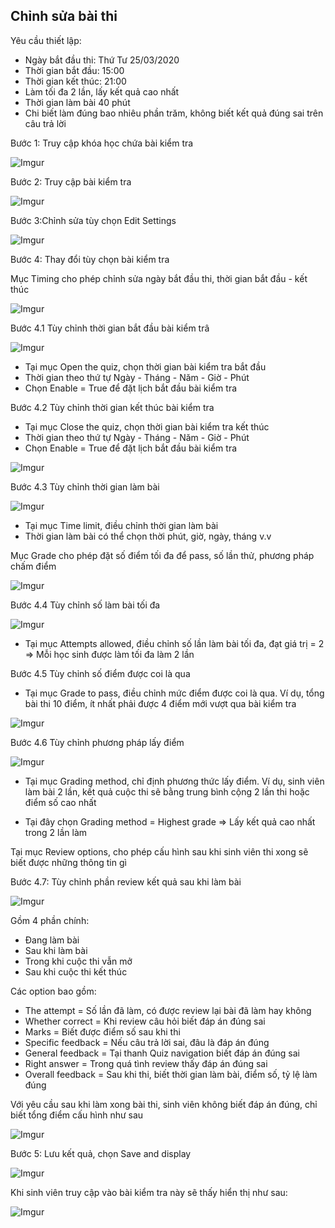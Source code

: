 ## Chỉnh sửa bài thi

Yêu cầu thiết lập:
- Ngày bắt đầu thi: Thứ Tư 25/03/2020
- Thời gian bắt đầu: 15:00
- Thời gian kết thúc: 21:00
- Làm tối đa 2 lần, lấy kết quả cao nhất
- Thời gian làm bài 40 phút
- Chi biết làm đúng bao nhiêu phần trăm, không biết kết quả đúng sai trên câu trả lời

Bước 1: Truy cập khóa học chứa bài kiểm tra

![Imgur](https://i.imgur.com/wLjUYD2.png)

Bước 2: Truy cập bài kiểm tra

![Imgur](https://i.imgur.com/Pp9NsWT.png)

Bước 3:Chỉnh sửa tùy chọn Edit Settings

![Imgur](https://i.imgur.com/HpWRueS.png)

Bước 4: Thay đổi tùy chọn bài kiểm tra

Mục Timing cho phép chỉnh sửa ngày bắt đầu thi, thời gian bắt đầu - kết thúc

![Imgur](https://i.imgur.com/gvOKE4l.png)

Bước 4.1 Tùy chỉnh thời gian bắt đầu bài kiểm trâ

![Imgur](https://i.imgur.com/rFgjK16.png)

- Tại mục Open the quiz, chọn thời gian bài kiểm tra bắt đầu
- Thời gian theo thứ tự Ngày - Tháng - Năm - Giờ - Phút
- Chọn Enable = True để đặt lịch bắt đầu bài kiểm tra

Bước 4.2 Tùy chỉnh thời gian kết thúc bài kiểm tra

- Tại mục Close the quiz, chọn thời gian bài kiểm tra kết thúc
- Thời gian theo thứ tự Ngày - Tháng - Năm - Giờ - Phút
- Chọn Enable = True để đặt lịch bắt đầu bài kiểm tra

![Imgur](https://i.imgur.com/CKsG04W.png)

Bước 4.3 Tùy chỉnh thời gian làm bài

![Imgur](https://i.imgur.com/wJHLyvj.png)

- Tại mục Time limit, điều chỉnh thời gian làm bài
- Thời gian làm bài có thể chọn thời phút, giờ, ngày, tháng v.v

Mục Grade cho phép đặt số điểm tối đa để pass, số lần thử, phương pháp chấm điểm

![Imgur](https://i.imgur.com/zG3hNNk.png)

Bước 4.4 Tùy chỉnh số làm bài tối đa

![Imgur](https://i.imgur.com/HXkKowe.png)

- Tại mục Attempts allowed, điều chỉnh số lần làm bài tối đa, đạt giá trị = 2 => Mỗi học sinh được làm tối đa làm 2 lần

Bước 4.5 Tùy chỉnh số điểm được coi là qua

- Tại mục Grade to pass, điều chỉnh mức điểm được coi là qua. Ví dụ, tổng bài thi 10 điểm, ít nhất phải được 4 điểm mới vượt qua bài kiểm tra

![Imgur](https://i.imgur.com/GoqRDPu.png)

Bước 4.6 Tùy chỉnh phương pháp lấy điểm

![Imgur](https://i.imgur.com/FMJ1unf.png)

- Tại mục Grading method, chỉ định phương thức lấy điểm. Ví dụ, sinh viên làm bài 2 lần, kết quả cuộc thi sẽ bằng trung bình cộng 2 lần thi hoặc điểm số cao nhất

- Tại đây chọn Grading method = Highest grade => Lấy kết quả cao nhất trong 2 lần làm

Tại mục Review options, cho phép cấu hình sau khi sinh viên thi xong sẽ biết được những thông tin gì

Bước 4.7: Tùy chỉnh phần review kết quả sau khi làm bài

![Imgur](https://i.imgur.com/EuiP0xP.png)

Gồm 4 phần chính:
+ Đang làm bài
+ Sau khi làm bài
+ Trong khi cuộc thi vẫn mở
+ Sau khi cuộc thi kết thúc

Các option bao gồm:
+ The attempt = Số lần đã làm, có được review lại bài đã làm hay không
+ Whether correct = Khi review câu hỏi biết đáp án đúng sai
+ Marks = Biết được điểm số sau khi thi
+ Specific feedback = Nếu câu trả lời sai, đâu là đáp án đúng
+ General feedback = Tại thanh Quiz navigation biết đáp án đúng sai
+ Right answer = Trong quá tình review thấy đáp án đúng sai
+ Overall feedback = Sau khi thi, biết thời gian làm bài, điểm số, tỷ lệ làm đúng

Với yêu cầu sau khi làm xong bài thi, sinh viên không biết đáp án đúng, chỉ biết tổng điểm cấu hình như sau

![Imgur](https://i.imgur.com/D5cdckf.png)

Bước 5: Lưu kết quả, chọn Save and display

![Imgur](https://i.imgur.com/QbfxX69.png)

Khi sinh viên truy cập vào bài kiểm tra này sẽ thấy hiển thị như sau:

![Imgur](https://i.imgur.com/9hJqFgw.png)
